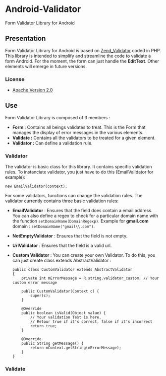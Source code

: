 Android-Validator
=================

Form Validator Library for Android

Presentation
------------

Form Validator Library for Android is based on [Zend_Validator](http://framework.zend.com/manual/1.12/en/zend.validate.introduction.html, "Title") coded in PHP. This library is intended to simplify and streamline the code to validate a form Android. For the moment, the form can just handle the **EditText**. Other elements will emerge in future versions.

### License

* [Apache Version 2.0](http://www.apache.org/licenses/LICENSE-2.0.html)

Use
---

Form Validator Library is composed of 3 members : 
-   **Form :** Contains all beings validates to treat. This is the Form that manages the display of error messages in the various elements.
-   **Validate :** Contains all the validators to be treated for a given element.
-   **Validator :** Can define a validation rule.

### Validator

The validator is basic class for this library. It contains specific validation rules. To instanciate validator, you just have to do this (EmailValidator for example):

    new EmailValidator(context);

For some validators, functions can change the validation rules. The validator currently contains three basic validation rules:
+   **EmailValidator** : Ensures that the field does contain a email address. You can also define a regex to check for a particular domain name with the function `setDomainName(DomainRegexp)`. Example for **gmail.com** domain : `setDomainName("gmail\\.com")`. 
+   **NotEmptyValidator** : Ensures that the field is not empty.
+   **UrlValidator** : Ensures that the field is a valid url.
+   **Custom Validator** : You can create your own Validator. To do this, you can just create class extends AbstractValidator :

        public class CustomValidator extends AbstractValidator 
        {
            private int mErrorMessage = R.string.validator_custom; // Your custom error message
            
            public CustomValidator(Context c) {
                super(c);
            }
            
            @Override
            public boolean isValid(Object value) {
                // Your validation Test is here.
                // Retour true if it's correct, false if it's incorrect
                return true;
            }
            
            @Override
            public String getMessage() {
                return mContext.getString(mErrorMessage);
            }
        }
    
### Validate
